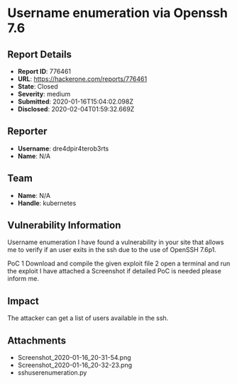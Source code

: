 #  Username enumeration via Openssh 7.6

## Report Details
- **Report ID**: 776461
- **URL**: https://hackerone.com/reports/776461
- **State**: Closed
- **Severity**: medium
- **Submitted**: 2020-01-16T15:04:02.098Z
- **Disclosed**: 2020-02-04T01:59:32.669Z

## Reporter
- **Username**: dre4dpir4terob3rts
- **Name**: N/A

## Team
- **Name**: N/A
- **Handle**: kubernetes

## Vulnerability Information
Username enumeration
I have found a vulnerability in your site that  allows me to verify if an user exits in the ssh due to the use of OpenSSH 7.6p1.

PoC
1  Download and compile the given exploit file
2  open a terminal and run the exploit
I have attached a Screenshot if  detailed PoC is needed please inform me.

## Impact

The attacker can get a list of users available in the ssh.

## Attachments
- Screenshot_2020-01-16_20-31-54.png
- Screenshot_2020-01-16_20-32-23.png
- sshuserenumeration.py
